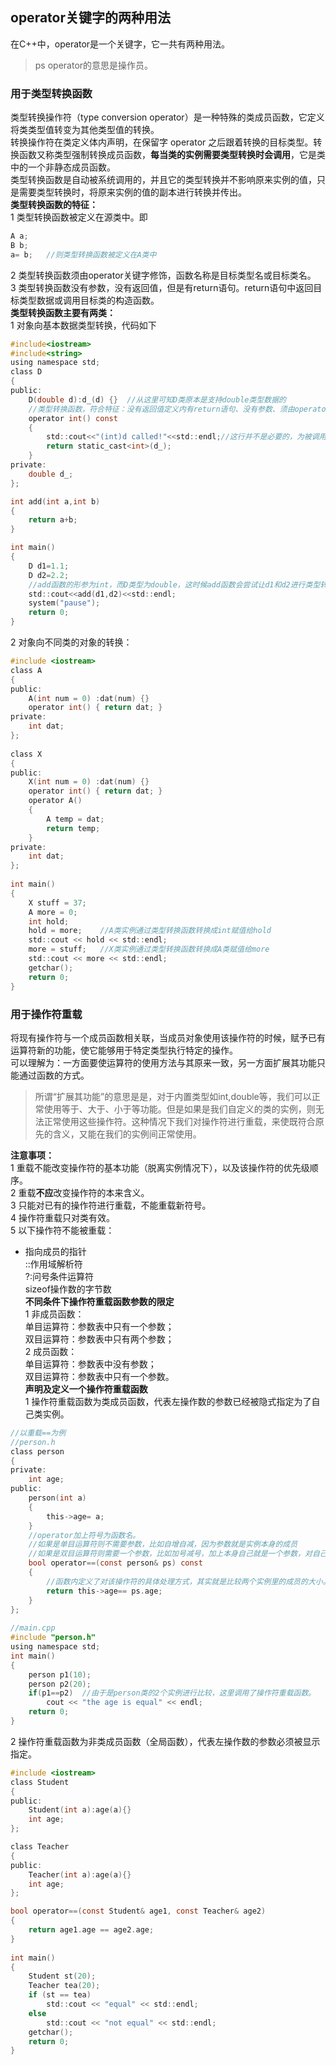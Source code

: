 ## operator关键字的两种用法
在C++中，operator是一个关键字，它一共有两种用法。   
> ps operator的意思是操作员。   
### 用于类型转换函数
类型转换操作符（type conversion operator）是一种特殊的类成员函数，它定义将类类型值转变为其他类型值的转换。    
转换操作符在类定义体内声明，在保留字 operator 之后跟着转换的目标类型。转换函数又称类型强制转换成员函数，**每当类的实例需要类型转换时会调用**，它是类中的一个非静态成员函数。   
类型转换函数是自动被系统调用的，并且它的类型转换并不影响原来实例的值，只是需要类型转换时，将原来实例的值的副本进行转换并传出。   
**类型转换函数的特征：**  
1 类型转换函数被定义在源类中。即    
```c     
A a;   
B b;   
a= b;   //则类型转换函数被定义在A类中   
```   
2 类型转换函数须由operator关键字修饰，函数名称是目标类型名或目标类名。    
3 类型转换函数没有参数，没有返回值，但是有return语句。return语句中返回目标类型数据或调用目标类的构造函数。    
**类型转换函数主要有两类：**    
1 对象向基本数据类型转换，代码如下   
```c
#include<iostream>    
#include<string>    
using namespace std;     
class D    
{     
public:    
	D(double d):d_(d) {}  //从这里可知D类原本是支持double类型数据的   
	//类型转换函数，符合特征：没有返回值定义内有return语句、没有参数、须由operator做修饰、函数名为目标类或数据类型。
	operator int() const   
	{    
		std::cout<<"(int)d called!"<<std::endl;//这行并不是必要的，为被调用做标记。        
		return static_cast<int>(d_);     
	}     
private:    
	double d_;    
};     

int add(int a,int b)		    
{    
	return a+b;    
}     

int main()		   
{    
	D d1=1.1;    
	D d2=2.2;    
	//add函数的形参为int，而D类型为double，这时候add函数会尝试让d1和d2进行类型转换，即调用类型转换函数
	std::cout<<add(d1,d2)<<std::endl;    
	system("pause");   
	return 0;    
}    
```    
2 对象向不同类的对象的转换：   
```c
#include <iostream>    
class A
{    
public:    
	A(int num = 0) :dat(num) {}   
	operator int() { return dat; }    
private:    
	int dat;   
};    
   
class X   
{     
public:    
	X(int num = 0) :dat(num) {}    
	operator int() { return dat; }    
	operator A()    
	{    
		A temp = dat;   
		return temp;   
	}    
private:   
	int dat;    
};   
   
int main()   
{   
	X stuff = 37;   
	A more = 0;    
	int hold;     
	hold = more;	//A类实例通过类型转换函数转换成int赋值给hold  
	std::cout << hold << std::endl;   
	more = stuff;	//X类实例通过类型转换函数转换成A类赋值给more    
	std::cout << more << std::endl;  
	getchar();    
	return 0;  
}   
```    
### 用于操作符重载    
将现有操作符与一个成员函数相关联，当成员对象使用该操作符的时候，赋予已有运算符新的功能，使它能够用于特定类型执行特定的操作。    
可以理解为：一方面要使运算符的使用方法与其原来一致，另一方面扩展其功能只能通过函数的方式。    
> 所谓“扩展其功能”的意思是是，对于内置类型如int,double等，我们可以正常使用等于、大于、小于等功能。但是如果是我们自定义的类的实例，则无法正常使用这些操作符。这种情况下我们对操作符进行重载，来使既符合原先的含义，又能在我们的实例间正常使用。    

**注意事项：**   
1 重载不能改变操作符的基本功能（脱离实例情况下），以及该操作符的优先级顺序。    
2 重载**不应**改变操作符的本来含义。     
3 只能对已有的操作符进行重载，不能重载新符号。   
4 操作符重载只对类有效。   
5 以下操作符不能被重载：   
* 指向成员的指针  
::作用域解析符     
?:问号条件运算符    
sizeof操作数的字节数    
**不同条件下操作符重载函数参数的限定**    
1 非成员函数：   
单目运算符：参数表中只有一个参数；   
双目运算符：参数表中只有两个参数；   
2 成员函数：     
单目运算符：参数表中没有参数；   
双目运算符：参数表中只有一个参数。     
**声明及定义一个操作符重载函数**   
1 操作符重载函数为类成员函数，代表左操作数的参数已经被隐式指定为了自己类实例。    
```c
//以重载==为例   
//person.h   
class person   
{    
private:    
	int age;    
public:   
	person(int a)   
	{    
		this->age= a;   
	}     
	//operator加上符号为函数名。   
	//如果是单目运算符则不需要参数，比如自增自减，因为参数就是实例本身的成员   
	//如果是双目运算符则需要一个参数，比如加号减号，加上本身自己就是一个参数，对自己及传进来的参数进行处理。    
	bool operator==(const person& ps) const   
	{  
		//函数内定义了对该操作符的具体处理方式，其实就是比较两个实例里的成员的大小。这里必须手动定义，因为编译器无法自动替我们进行比较。    
		return this->age== ps.age;   
	}    
};   
   
//main.cpp   
#include "person.h"   
using namespace std;   
int main()   
{   
	person p1(10);   
	person p2(20);   
	if(p1==p2)	//由于是person类的2个实例进行比较，这里调用了操作符重载函数。      
		cout << "the age is equal" << endl;    
	return 0;    
}      
```    
2 操作符重载函数为非类成员函数（全局函数），代表左操作数的参数必须被显示指定。   
```c
#include <iostream>      
class Student   
{   
public:    
	Student(int a):age(a){}   
	int age;    
};    

class Teacher   
{   
public:    
	Teacher(int a):age(a){}   
	int age;   
};    

bool operator==(const Student& age1, const Teacher& age2)   
{    
	return age1.age == age2.age;   
}    
   
int main()   
{   
	Student st(20);   
	Teacher tea(20);   
	if (st == tea)    
		std::cout << "equal" << std::endl;  
	else    
		std::cout << "not equal" << std::endl;   
	getchar();   
	return 0;   
}   
```     

